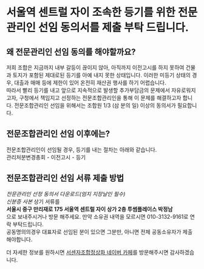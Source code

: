 # 서울역 센트럴 자이 조속한 등기를 위한 전문관리인 선임 동의서를 제출 부탁 드립니다.

## 왜 전문관리인 선임 동의를 해야할까요?
저희 조합은 지금까지 내부 갈등이 끊이지 않아, 아직까지 이전고시를 하지 못하여 건물과 토지가 포함된 제대로된 등기를 아예 내지 못한 상태입니다. 
이러한 미등기 상태의 경우, 대출과 매매 등에 제한이 있어 온전히 재산권 행사를 하기 어렵습니다.  
따라서 빨리 등기를 내고 앞으로 지속적으로 발생할 추가부담금의 문제에서 자유로워지고자, 구청에서 책임지고 선정하는 전문조합관리인을 통해 이 문제를 해결하고자 합니다. 전문조합관리인 선임을 위해서는 조합원 1/3 (삼 분의 일) 이상의 동의서가 필요합니다. 

## 전문조합관리인 선임 이후에는?
전문조합관리인이 선임될 경우, 등기를 내는 절차는 아래와 같습니다.  
관리처분변경총회 - 이전고시 - 등기

## 전문조합관리인 선임 서류 제출 방법
*전문관리인 선정 동의서 다운로드(엄지 지장날인 필수)*  
*신분증 사본* 
상기 서류를  
**서울시 중구 만리재로 175 서울역 센트럴 자이 상가 2층 투썸플레이스 박정남**  
으로 보내주시거나 방문 해주세요. 만약 소유권 내역을 모르시면 010-3132-9161로 연락 부탁드립니다.  
공동명의의경우 대표자로 선임된 분이 있으면 그분만, 아니면 전체 공동소유자가 제출 해야합니다.  

더 자세한 정보를 원하시면 [서센자조합정상화 네이버 카페](https://cafe.naver.com/seosenzxi)를 방문해주시면 감사하겠습니다.  
